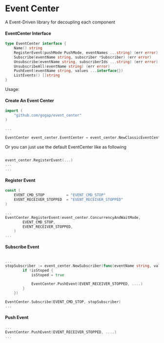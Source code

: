 Event Center
============

A Event-Driven library for decoupling each component


#### EventCenter Interface

```go
type EventCenter interface {
	Name() string
	RegisterEvent(pushMode PushMode, eventNames ...string) (err error)
	Subscribe(eventName string, subscriber *Subscriber) (err error)
	Unsubscribe(eventName string, subscriberIds ...string) (err error)
	UnsubscribeAll(eventName string) (err error)
	PushEvent(eventName string, values ...interface{})
	ListEvents() []string
}
```


Usage:

#### Create An Event Center

```go
import (
	"github.com/gogap/event_center"
)

...

EventCenter event_center.EventCenter = event_center.NewClassicEventCenter("GoGapEventCenter")

```

Or you can just use the default EventCenter like as following

```go

event_center.RegisterEvent(...)
...
...

```


#### Register Event

```go
const (
	EVENT_CMD_STOP			= "EVENT_CMD_STOP"
	EVENT_RECEIVER_STOPPED	= "EVENT_RECEIVER_STOPPED"
)

...
EventCenter.RegisterEvent(event_center.ConcurrencyAndWaitMode,
		EVENT_CMD_STOP,
		EVENT_RECEIVER_STOPPED,
	)
...
```

#### Subscribe Event

```go

...
stopSubscriber := event_center.NewSubscriber(func(eventName string, values ...interface{}) {
		if !isStoped {
			isStoped = true

			EventCenter.PushEvent(EVENT_RECEIVER_STOPPED, ....)
		}
	})

EventCenter.Subscribe(EVENT_CMD_STOP, stopSubscriber)
...

```


#### Push Event

```go
...
EventCenter.PushEvent(EVENT_RECEIVER_STOPPED, ....)
...
```
